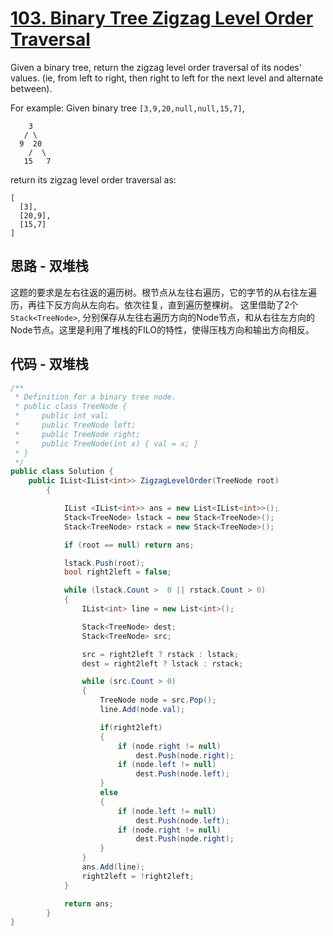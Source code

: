 # [103. Binary Tree Zigzag Level Order Traversal](https://leetcode.com/problems/binary-tree-zigzag-level-order-traversal/)

Given a binary tree, return the zigzag level order traversal of its nodes' values. (ie, from left to right, then right to left for the next level and alternate between).

For example:
Given binary tree `[3,9,20,null,null,15,7]`,

```text
    3
   / \
  9  20
    /  \
   15   7
```

return its zigzag level order traversal as:

```text
[
  [3],
  [20,9],
  [15,7]
]
```

## 思路 - 双堆栈

这题的要求是左右往返的遍历树。根节点从左往右遍历，它的字节的从右往左遍历，再往下反方向从左向右。依次往复，直到遍历整棵树。
这里借助了2个`Stack<TreeNode>`, 分别保存从左往右遍历方向的Node节点，和从右往左方向的Node节点。这里是利用了堆栈的FILO的特性，使得压栈方向和输出方向相反。

## 代码 - 双堆栈

```csharp
/**
 * Definition for a binary tree node.
 * public class TreeNode {
 *     public int val;
 *     public TreeNode left;
 *     public TreeNode right;
 *     public TreeNode(int x) { val = x; }
 * }
 */
public class Solution {
    public IList<IList<int>> ZigzagLevelOrder(TreeNode root)
        {

            IList <IList<int>> ans = new List<IList<int>>();
            Stack<TreeNode> lstack = new Stack<TreeNode>();
            Stack<TreeNode> rstack = new Stack<TreeNode>();

            if (root == null) return ans;

            lstack.Push(root);
            bool right2left = false;

            while (lstack.Count >  0 || rstack.Count > 0)
            {
                IList<int> line = new List<int>();

                Stack<TreeNode> dest;
                Stack<TreeNode> src;

                src = right2left ? rstack : lstack;
                dest = right2left ? lstack : rstack;

                while (src.Count > 0)
                {
                    TreeNode node = src.Pop();
                    line.Add(node.val);

                    if(right2left)
                    {
                        if (node.right != null)
                            dest.Push(node.right);
                        if (node.left != null)
                            dest.Push(node.left);
                    }
                    else
                    {
                        if (node.left != null)
                            dest.Push(node.left);
                        if (node.right != null)
                            dest.Push(node.right);
                    }
                }
                ans.Add(line);
                right2left = !right2left;
            }

            return ans;
        }
}
```
